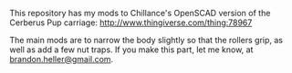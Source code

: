 This repository has my mods to Chillance's OpenSCAD version of the Cerberus Pup carriage:
http://www.thingiverse.com/thing:78967

The main mods are to narrow the body slightly so that the rollers grip, as well as add a few nut traps.  If you make this part, let me know, at brandon.heller@gmail.com. 
